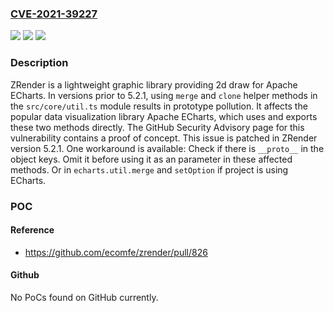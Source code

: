 ### [CVE-2021-39227](https://cve.mitre.org/cgi-bin/cvename.cgi?name=CVE-2021-39227)
![](https://img.shields.io/static/v1?label=Product&message=zrender&color=blue)
![](https://img.shields.io/static/v1?label=Version&message=n%2Fa&color=blue)
![](https://img.shields.io/static/v1?label=Vulnerability&message=CWE-1321%3A%20Improperly%20Controlled%20Modification%20of%20Object%20Prototype%20Attributes%20('Prototype%20Pollution')&color=brighgreen)

### Description

ZRender is a lightweight graphic library providing 2d draw for Apache ECharts. In versions prior to 5.2.1, using `merge` and `clone` helper methods in the `src/core/util.ts` module results in prototype pollution. It affects the popular data visualization library Apache ECharts, which uses and exports these two methods directly. The GitHub Security Advisory page for this vulnerability contains a proof of concept. This issue is patched in ZRender version 5.2.1. One workaround is available: Check if there is `__proto__` in the object keys. Omit it before using it as an parameter in these affected methods. Or in `echarts.util.merge` and `setOption` if project is using ECharts.

### POC

#### Reference
- https://github.com/ecomfe/zrender/pull/826

#### Github
No PoCs found on GitHub currently.

